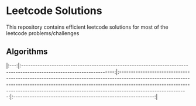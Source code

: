 # Leetcode Solutions 

This repository contains efficient leetcode solutions for most of the leetcode problems/challenges

## Algorithms 

|:---:|:---------------------------------------------------------------------------------------------------------------------:|:-----------------------------------------------------------------------------------------------------------------------------------------------------------------------------------------------------------------------------------------------------------------------:|:------------------------------------------------------------:|

